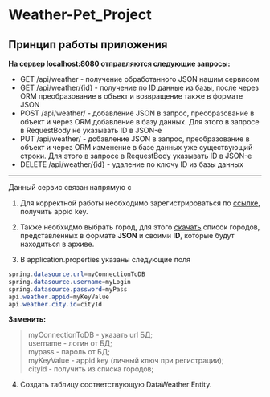 # Weather-Pet_Project
## Принцип работы приложения

__На сервер localhost:8080 отправляются следующие запросы:__
- GET /api/weather - получение обработанного JSON нашим сервисом
- GET /api/weather/{id} - получение по ID данные из базы, после через ORM преобразование в объект и возвращение также в формате JSON
- POST /api/weather/ - добавление JSON в запрос, преобразование в объект и через ORM добавление в базу данных. Для этого в запросе в RequestBody не указывать ID в JSON-е
- PUT /api/weather/ - добавление JSON в запрос, преобразование в объект и через ORM изменение в базе данных уже существующий строки. Для этого в запросе в RequestBody
указывать ID в JSON-е
- DELETE /api/weather/{id} - удаление по ключу ID из базы данных
____


Данный сервис связан напрямую с 
1. Для корректной работы необходимо зарегистрироваться по [ссылке](https://openweathermap.org), получить appid key.

2. Также необхидмо выбрать город, для этого [скачать](http://bulk.openweathermap.org/sample/) список городов, представленных в формате **JSON** и своими **ID**, которые будут находиться в архиве.

3. В application.properties указаны следующие поля
```java
spring.datasource.url=myConnectionToDB
spring.datasource.username=myLogin
spring.datasource.password=myPass
api.weather.appid=myKeyValue
api.weather.city.id=cityId
```
__Заменить:__<br>
>myConnectionToDB - указать url БД;<br>
>username - логин от БД;<br>
>mypass - пароль от БД;<br>
>myKeyValue - appid key (личный ключ при регистрации);<br>
>cityId - получить из списка городов;<br>

4. Создать таблицу соответствующую DataWeather Entity.

